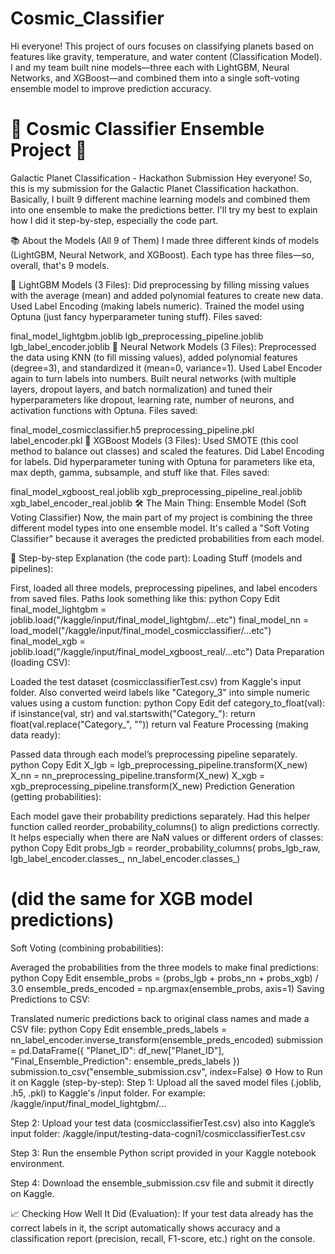 # Cosmic_Classifier
Hi everyone! This project of ours focuses on classifying planets based on features like gravity, temperature, and water content (Classification Model). I and my team built nine models—three each with LightGBM, Neural Networks, and XGBoost—and combined them into a single soft-voting ensemble model to improve prediction accuracy.

# 🚀 **Cosmic Classifier Ensemble Project** 🚀
Galactic Planet Classification - Hackathon Submission
Hey everyone! So, this is my submission for the Galactic Planet Classification hackathon. Basically, I built 9 different machine learning models and combined them into one ensemble to make the predictions better. I'll try my best to explain how I did it step-by-step, especially the code part.

📚 About the Models (All 9 of Them)
I made three different kinds of models (LightGBM, Neural Network, and XGBoost). Each type has three files—so, overall, that's 9 models.

🔦 LightGBM Models (3 Files):
Did preprocessing by filling missing values with the average (mean) and added polynomial features to create new data.
Used Label Encoding (making labels numeric).
Trained the model using Optuna (just fancy hyperparameter tuning stuff).
Files saved:

final_model_lightgbm.joblib
lgb_preprocessing_pipeline.joblib
lgb_label_encoder.joblib
🧠 Neural Network Models (3 Files):
Preprocessed the data using KNN (to fill missing values), added polynomial features (degree=3), and standardized it (mean=0, variance=1).
Used Label Encoder again to turn labels into numbers.
Built neural networks (with multiple layers, dropout layers, and batch normalization) and tuned their hyperparameters like dropout, learning rate, number of neurons, and activation functions with Optuna.
Files saved:

final_model_cosmicclassifier.h5
preprocessing_pipeline.pkl
label_encoder.pkl
🌳 XGBoost Models (3 Files):
Used SMOTE (this cool method to balance out classes) and scaled the features.
Did Label Encoding for labels.
Did hyperparameter tuning with Optuna for parameters like eta, max depth, gamma, subsample, and stuff like that.
Files saved:

final_model_xgboost_real.joblib
xgb_preprocessing_pipeline_real.joblib
xgb_label_encoder_real.joblib
🛠️ The Main Thing: Ensemble Model (Soft Voting Classifier)
Now, the main part of my project is combining the three different model types into one ensemble model. It's called a "Soft Voting Classifier" because it averages the predicted probabilities from each model.

🧐 Step-by-step Explanation (the code part):
Loading Stuff (models and pipelines):

First, loaded all three models, preprocessing pipelines, and label encoders from saved files.
Paths look something like this:
python
Copy
Edit
final_model_lightgbm = joblib.load("/kaggle/input/final_model_lightgbm/...etc")
final_model_nn = load_model("/kaggle/input/final_model_cosmicclassifier/...etc")
final_model_xgb = joblib.load("/kaggle/input/final_model_xgboost_real/...etc")
Data Preparation (loading CSV):

Loaded the test dataset (cosmicclassifierTest.csv) from Kaggle's input folder.
Also converted weird labels like "Category_3" into simple numeric values using a custom function:
python
Copy
Edit
def category_to_float(val):
    if isinstance(val, str) and val.startswith("Category_"):
        return float(val.replace("Category_", ""))
    return val
Feature Processing (making data ready):

Passed data through each model’s preprocessing pipeline separately.
python
Copy
Edit
X_lgb = lgb_preprocessing_pipeline.transform(X_new)
X_nn = nn_preprocessing_pipeline.transform(X_new)
X_xgb = xgb_preprocessing_pipeline.transform(X_new)
Prediction Generation (getting probabilities):

Each model gave their probability predictions separately.
Had this helper function called reorder_probability_columns() to align predictions correctly. It helps especially when there are NaN values or different orders of classes:
python
Copy
Edit
probs_lgb = reorder_probability_columns(
    probs_lgb_raw, lgb_label_encoder.classes_, nn_label_encoder.classes_)
# (did the same for XGB model predictions)
Soft Voting (combining probabilities):

Averaged the probabilities from the three models to make final predictions:
python
Copy
Edit
ensemble_probs = (probs_lgb + probs_nn + probs_xgb) / 3.0
ensemble_preds_encoded = np.argmax(ensemble_probs, axis=1)
Saving Predictions to CSV:

Translated numeric predictions back to original class names and made a CSV file:
python
Copy
Edit
ensemble_preds_labels = nn_label_encoder.inverse_transform(ensemble_preds_encoded)
submission = pd.DataFrame({
    "Planet_ID": df_new["Planet_ID"],
    "Final_Ensemble_Prediction": ensemble_preds_labels
})
submission.to_csv("ensemble_submission.csv", index=False)
⚙️ How to Run it on Kaggle (step-by-step):
Step 1: Upload all the saved model files (.joblib, .h5, .pkl) to Kaggle's /input folder.
For example: /kaggle/input/final_model_lightgbm/...

Step 2: Upload your test data (cosmicclassifierTest.csv) also into Kaggle’s input folder: /kaggle/input/testing-data-cogni1/cosmicclassifierTest.csv

Step 3: Run the ensemble Python script provided in your Kaggle notebook environment.

Step 4: Download the ensemble_submission.csv file and submit it directly on Kaggle.

📈 Checking How Well It Did (Evaluation):
If your test data already has the correct labels in it, the script automatically shows accuracy and a classification report (precision, recall, F1-score, etc.) right on the console.
